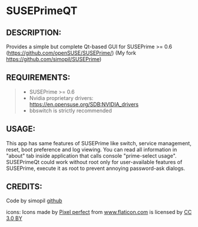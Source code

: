 # SUSEPrimeQT
## DESCRIPTION:
Provides a simple but complete Qt-based GUI for SUSEPrime >= 0.6
(https://github.com/openSUSE/SUSEPrime/) 
(My fork https://github.com/simopil/SUSEPrime)

## REQUIREMENTS: 
>- SUSEPrime >= 0.6
>- Nvidia proprietary drivers: https://en.opensuse.org/SDB:NVIDIA_drivers
>- bbswitch is strictly recommended

## USAGE:
This app has same features of SUSEPrime like switch, service management, reset, boot preference and log viewing.
You can read all information in "about" tab inside application that calls console "prime-select usage".
SUSEPrimeQt could work without root only for user-available features of SUSEPrime, execute it as root to prevent annoying password-ask dialogs.

## CREDITS:
Code by simopil <a href="https://github.com/simopil">github</a>

icons:
Icons made by <a href="https://www.flaticon.com/authors/pixel-perfect" title="Pixel perfect">Pixel perfect</a> from <a href="https://www.flaticon.com/" 			    title="Flaticon">www.flaticon.com</a> is licensed by <a href="http://creativecommons.org/licenses/by/3.0/" 			    title="Creative Commons BY 3.0" target="_blank">CC 3.0 BY</a> 
